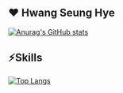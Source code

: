 ## ❤️ **Hwang Seung Hye**

[![Anurag's GitHub stats](https://github-readme-stats.vercel.app/api?username=seunghye-study)](https://github.com/anuraghazra/github-readme-stats)



## ⚡**Skills**
[![Top Langs](https://github-readme-stats.vercel.app/api/top-langs/?username=seunghye-study)](https://github.com/anuraghazra/github-readme-stats)


<!--
**seunghye-study/seunghye-study** is a ✨ _special_ ✨ repository because its `README.md` (this file) appears on your GitHub profile.

Here are some ideas to get you started:

- 🔭 I’m currently working on ...
- 🌱 I’m currently learning ...
- 👯 I’m looking to collaborate on ...
- 🤔 I’m looking for help with ...
- 💬 Ask me about ...
- 📫 How to reach me: ...
- 😄 Pronouns: ...
- ⚡ Fun fact: ...
-->
